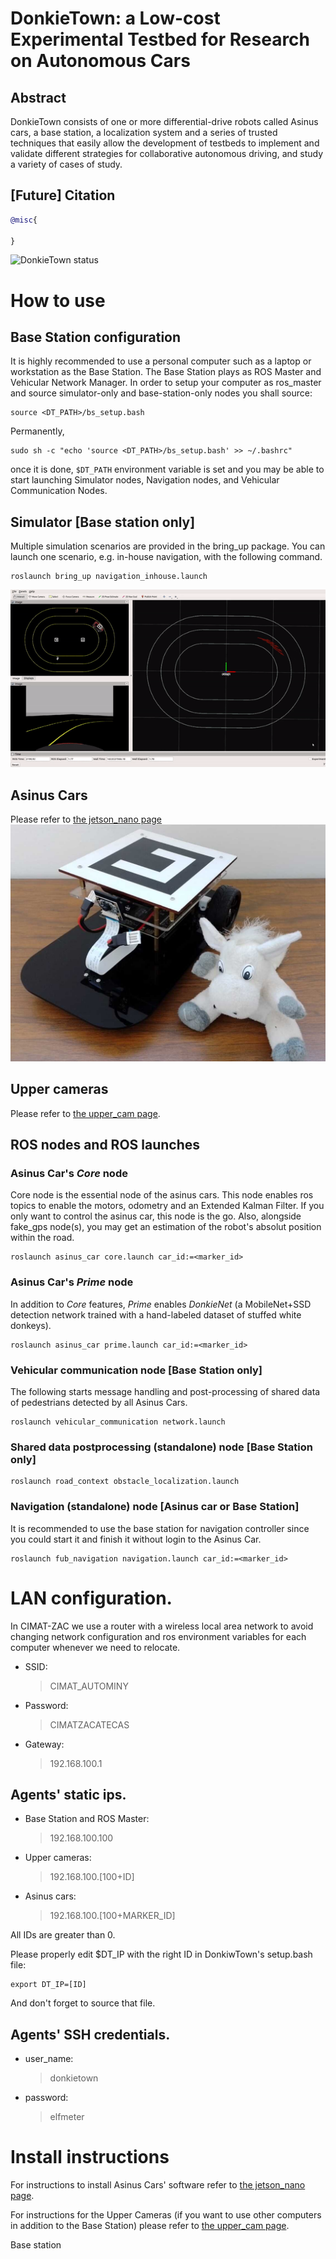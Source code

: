 # DonkieTown: a Low-cost Experimental Testbed for Research on Autonomous Cars
## Abstract
DonkieTown consists of one or more differential-drive robots called Asinus cars, a base station, a localization system and a series of trusted techniques that easily allow the development of testbeds to implement and validate different strategies for collaborative autonomous driving, and study a variety of cases of study.


## [Future] Citation
```bibtex
@misc{

}
```

![DonkieTown status](/docs/gifs/platoon.gif)



# How to use
## Base Station configuration
It is highly recommended to use a personal computer such as a laptop or workstation as the Base Station. The Base Station plays as ROS Master and Vehicular Network Manager. In order to setup your computer as ros_master and source simulator-only and base-station-only nodes you shall source:
```
source <DT_PATH>/bs_setup.bash
```
Permanently,
```
sudo sh -c "echo 'source <DT_PATH>/bs_setup.bash' >> ~/.bashrc"
```
once it is done, `$DT_PATH` environment variable is set and you may be able to start launching Simulator nodes, Navigation nodes, and Vehicular Communication Nodes.

## Simulator [Base station only]
Multiple simulation scenarios are provided in the bring_up package.
You can launch one scenario, e.g. in-house navigation, with the following command.
```
roslaunch bring_up navigation_inhouse.launch
```
![Simulator](/docs/gifs/simulation.gif)

## Asinus Cars
Please refer to [the jetson_nano page](/docs/jetson_nano/README.md)
![Asinus Car](/docs/images/AsinusCar.jpg)

## Upper cameras
Please refer to [the upper_cam page](/docs/upper_cam/README.md).

## ROS nodes and ROS launches
### Asinus Car's *Core* node
Core node is the essential node of the asinus cars. This node enables ros topics to enable the motors, odometry and an Extended Kalman Filter. If you only want to control the asinus car, this node is the go. Also, alongside fake_gps node(s), you may get an estimation of the robot's absolut position within the road.
```
roslaunch asinus_car core.launch car_id:=<marker_id>
```

### Asinus Car's *Prime* node
In addition to *Core* features, *Prime* enables *DonkieNet* (a MobileNet+SSD detection network trained with a hand-labeled dataset of stuffed white donkeys).
```
roslaunch asinus_car prime.launch car_id:=<marker_id>
```

### Vehicular communication node [Base Station only]
The following starts message handling and post-processing of shared data of pedestrians detected by all Asinus Cars.
```
roslaunch vehicular_communication network.launch
```

### Shared data postprocessing (standalone) node [Base Station only]
```
roslaunch road_context obstacle_localization.launch
```

### Navigation (standalone) node [Asinus car or Base Station]
It is recommended to use the base station for navigation controller since you could start it and finish it without login to the Asinus Car.
```
roslaunch fub_navigation navigation.launch car_id:=<marker_id>
```

# LAN configuration.
In CIMAT-ZAC we use a router with a wireless local area network to avoid changing network configuration and ros environment variables for each computer whenever we need to relocate. 

- SSID:
   > CIMAT_AUTOMINY
- Password:
   > CIMATZACATECAS
- Gateway:
   > 192.168.100.1

## Agents' static ips.
- Base Station and ROS Master:
   > 192.168.100.100
- Upper cameras:
   > 192.168.100.[100+ID]
- Asinus cars:
   > 192.168.100.[100+MARKER_ID]

All IDs are greater than 0.

Please properly edit $DT_IP with the right ID in DonkiwTown's setup.bash file:
```
export DT_IP=[ID]
```
And don't forget to source that file.


## Agents' SSH credentials.
- user_name:
   > donkietown
- password:
   > elfmeter

# Install instructions
For instructions to install Asinus Cars' software refer to [the jetson_nano page](/docs/jetson_nano/README.md).

For instructions for the Upper Cameras (if you want to use other computers in addition to the Base Station) please refer to [the upper_cam page](/docs/upper_cam/README.md). 

Base station
